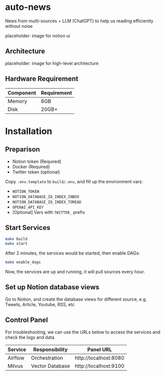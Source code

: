 # auto-news
News from multi-sources + LLM (ChatGPT) to help us reading efficiently without noise

placeholder: image for notion ui

## Architecture

placeholder: image for high-level architecture

## Hardware Requirement

| Component | Requirement |
| --------- | ----------- |
| Memory    | 6GB         |
| Disk      | 20GB+       |

# Installation
## Preparison
* Notion token (Required)
* Docker (Required)
* Twitter token (optional)

Copy `.env.template` to `build/.env`, and fill up the environment vars:
* `NOTION_TOKEN`
* `NOTION_DATABASE_ID_INDEX_INBOX`
* `NOTION_DATABASE_ID_INDEX_TOREAD`
* `OPENAI_API_KEY`
* [Optional] Vars with `TWITTER_` prefix

## Start Services
```bash
make build
make start
```

After 2 minutes, the services would be started, then enable DAGs:
```bash
make enable_dags
```

Now, the services are up and running, it will pull sources every hour.

## Set up Notion database views
Go to Notion, and create the database views for different source, e.g. Tweets, Article, Youtube, RSS, etc

## Control Panel
For troubleshooting, we can use the URLs below to access the services and check the logs and data

| Service | Responsibility  | Panel URL             |
| ---     | ---             | ---                   |
| Airflow | Orchestration   | http://localhost:8080 |
| Milvus  | Vector Database | http://localhost:9100 |
